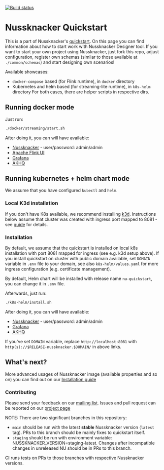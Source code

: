 [![Build status](https://github.com/touk/nussknacker-quickstart/workflows/CI/badge.svg)](https://github.com/touk/nussknacker-quickstart/actions?query=workflow%3A%22CI%22)

# Nussknacker Quickstart

This is a part of Nussknacker's [quickstart](https://nussknacker.io/quickstart/docker).
On this page you can find information about how to start work with Nussknacker Designer tool.
If you want to start your own project using Nussknacker, just fork this repo, adjust configuration,
register own schemas (similar to those available at `./common/schemas`) and start designing own scenarios!

Available showcases:
- `docker-compose` based (for Flink runtime), in `docker` directory
- Kubernetes and helm based (for streaming-lite runtime), in `k8s-helm` directory
For both cases, there are helper scripts in respective dirs.

## Running docker mode

Just run:
```bash
./docker/streaming/start.sh
``` 

After doing it, you can will have available:
* [Nussknacker](http://localhost:8081/) - user/password: admin/admin
* [Apache Flink UI](http://localhost:8081/flink/)
* [Grafana](http://localhost:8081/grafana/)
* [AKHQ](http://localhost:8081/akhq/)

## Running kubernetes + helm chart mode

We assume that you have configured `kubectl` and `helm`. 

### Local K3d installation
If you don't have K8s available, we recommend installing [k3d](https://k3d.io/).
Instructions below assume that cluster was created with ingress port mapped to 8081 - see [guide](https://k3d.io/v5.0.0/usage/exposing_services/#1-via-ingress-recommended) for details.

### Installation

By default, we assume that the quickstart is installed on local k8s installation with port 8081 mapped for ingress (see e.g. k3d setup above).
If you install quickstart on cluster with public domain available, set `DOMAIN` variable in `.env` file to your domain, see also `k8s-helm/values.yaml` for more ingress configuration (e.g. certificate management).

By default, Helm chart will be installed with release name `nu-quickstart`, you can change it in `.env` file. 

Afterwards, just run:
```bash
./k8s-helm/install.sh
``` 

After doing it, you can will have available:
* [Nussknacker](http://localhost:8081/) - user/password: admin/admin
* [Grafana](http://localhost:8081/grafana/)
* [AKHQ](http://localhost:8081/akhq/)

If you've set `DOMAIN` variable, replace `http://localhost:8081` with `http(s)://$RELEASE-nussknacker.$DOMAIN/` in above links. 


## What's next?

More advanced usages of Nussknacker image (available properties and so on) you can find out on our [Installation guide](https://docs.nussknacker.io/docs/next/installation_configuration_guide/Installation)

### Contributing

Please send your feedback on our [mailing list](https://groups.google.com/g/nussknacker).
Issues and pull request can be reported on our [project page](https://github.com/TouK/nussknacker)

NOTE: There are two significant branches in this repository:
- `main` should be run with the latest __stable__ Nussknacker version (`latest` tag). PRs to this branch should be mainly fixes to quickstart itself.
- `staging` should be run with environment variable: NUSSKNACKER_VERSION=staging-latest.
Changes after incompatible changes in unreleased NU should be in PRs to this branch.

CI runs tests on PRs to those branches with respective Nussknacker versions.